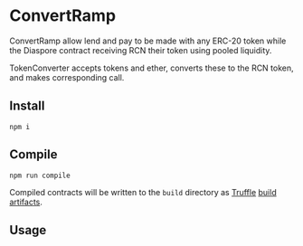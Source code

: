 # ConvertRamp

ConvertRamp allow lend and pay to be made with any ERC-20 token while the Diaspore contract receiving RCN their token using pooled liquidity.

TokenConverter accepts tokens and ether, converts these to the RCN token, and makes corresponding call.

## Install

    npm i

## Compile

    npm run compile

Compiled contracts will be written to the `build` directory as 
[Truffle](https://truffleframework.com)
[build artifacts](https://truffleframework.com/docs/truffle/getting-started/compiling-contracts#build-artifacts).

## Usage



